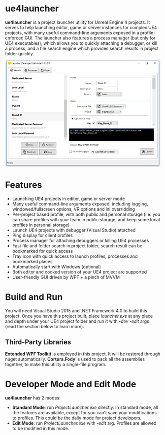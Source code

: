 # ue4launcher
**ue4launcher** is a project launcher utility for Unreal Engine 4 projects. It serves to help launching editor, game or server instances for complex UE4 projects, with many useful command-line arguments exposed in a profile-enforced GUI. The launcher also features a process manager (but only for UE4 executables), which allows you to quickly attaching a debugger, or kill a process; and a file search engine which provides search results in project folder quickly.

![ue4launcher Screenshot](/images/screenshot/ue4launcher.png?raw=true)

# Features
- Launching UE4 projects in editor, game or server mode
- Many useful command-line arguments exposed, including logging, windowed/fullscreen options, VR options and ini overridding
- Per-project based profile, with both public and personal storage (i.e. you can share profiles with your team in public storage, and keep some local profiles in personal storage)
- Launch UE4 projects with debugger (Visual Studio) attached
- Ping display for client profiles
- Process manager for attaching debuggers or killing UE4 processes
- Fast file and folder search in project folder, search result can be bookmarked for quick access
- Tray icon with quick access to launch profiles, processes and bookmarked places
- Automatically start with Windows (optional)
- Both editor and cooked version of your UE4 project are supported
- User-friendly GUI driven by WPF + a pinch of MVVM

# Build and Run
You will need Visual Studio 2015 and .NET Framework 4.0 to build this project.
Once you have this project built, place *launcher.exe* at any place and depth under your UE4 project folder and run it with *-dev -edit* args (read the section below to learn more).

## Third-Party Libraries
**Extended WPF Toolkit** is employed in this project. It will be restored through nuget automatically.
**Cortura.Fody** is used to pack all the assemblies together, to make this utility a single-file program.

# Developer Mode and Edit Mode
**ue4launcher** has 2 modes:
- **Standard Mode**: run *ProjectLauncher.exe* directly. In standard mode, all the features are available, except for you can't save your modifications to profiles. This could be the daily mode for project developers.
- **Edit Mode**: run *ProjectLauncher.exe* with *-edit* arg. Profiles are allowed to be modified in this mode.
